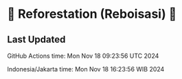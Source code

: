 
# 🌳 Reforestation (Reboisasi) 🌲

## Last Updated

GitHub Actions time: Mon Nov 18 09:23:56 UTC 2024

Indonesia/Jakarta time: Mon Nov 18 16:23:56 WIB 2024
